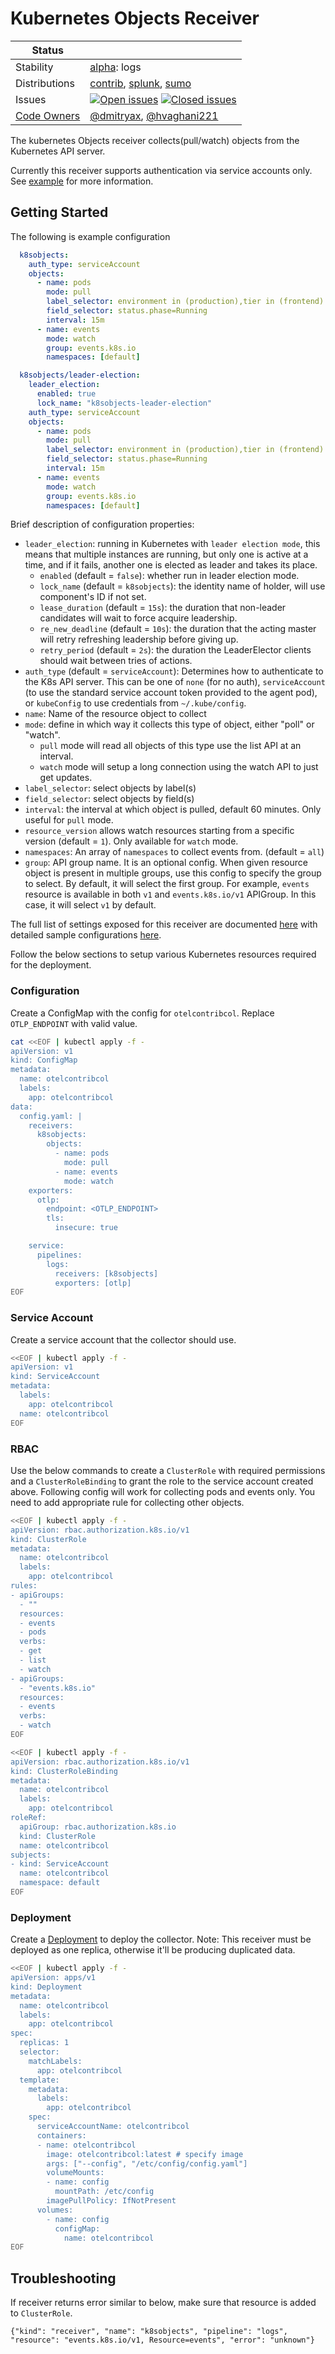 # Kubernetes Objects Receiver

<!-- status autogenerated section -->
| Status        |           |
| ------------- |-----------|
| Stability     | [alpha]: logs   |
| Distributions | [contrib], [splunk], [sumo] |
| Issues        | [![Open issues](https://img.shields.io/github/issues-search/open-telemetry/opentelemetry-collector-contrib?query=is%3Aissue%20is%3Aopen%20label%3Areceiver%2Fk8sobjects%20&label=open&color=orange&logo=opentelemetry)](https://github.com/open-telemetry/opentelemetry-collector-contrib/issues?q=is%3Aopen+is%3Aissue+label%3Areceiver%2Fk8sobjects) [![Closed issues](https://img.shields.io/github/issues-search/open-telemetry/opentelemetry-collector-contrib?query=is%3Aissue%20is%3Aclosed%20label%3Areceiver%2Fk8sobjects%20&label=closed&color=blue&logo=opentelemetry)](https://github.com/open-telemetry/opentelemetry-collector-contrib/issues?q=is%3Aclosed+is%3Aissue+label%3Areceiver%2Fk8sobjects) |
| [Code Owners](https://github.com/open-telemetry/opentelemetry-collector-contrib/blob/main/CONTRIBUTING.md#becoming-a-code-owner)    | [@dmitryax](https://www.github.com/dmitryax), [@hvaghani221](https://www.github.com/hvaghani221) |

[alpha]: https://github.com/open-telemetry/opentelemetry-collector#alpha
[contrib]: https://github.com/open-telemetry/opentelemetry-collector-releases/tree/main/distributions/otelcol-contrib
[splunk]: https://github.com/signalfx/splunk-otel-collector
[sumo]: https://github.com/SumoLogic/sumologic-otel-collector
<!-- end autogenerated section -->

The kubernetes Objects receiver collects(pull/watch) objects from the Kubernetes API server.

Currently this receiver supports authentication via service accounts only.
See [example](#example) for more information.

## Getting Started

The following is example configuration

```yaml
  k8sobjects:
    auth_type: serviceAccount
    objects:
      - name: pods
        mode: pull
        label_selector: environment in (production),tier in (frontend)
        field_selector: status.phase=Running
        interval: 15m
      - name: events
        mode: watch
        group: events.k8s.io
        namespaces: [default]

  k8sobjects/leader-election:
    leader_election:
      enabled: true
      lock_name: "k8sobjects-leader-election"
    auth_type: serviceAccount
    objects:
      - name: pods
        mode: pull
        label_selector: environment in (production),tier in (frontend)
        field_selector: status.phase=Running
        interval: 15m
      - name: events
        mode: watch
        group: events.k8s.io
        namespaces: [default]
```

Brief description of configuration properties:
- `leader_election`: running in Kubernetes with `leader election mode`, this means that multiple instances are running, but only one is active at a time, and if it fails, another one is elected as leader and takes its place.
  - `enabled` (default = `false`): whether run in leader election mode.
  - `lock_name` (default = `k8sobjects`): the identity name of holder, will use component's ID if not set.
  - `lease_duration` (default = `15s`): the duration that non-leader candidates will wait to force acquire leadership.
  - `re_new_deadline` (default = `10s`): the duration that the acting master will retry refreshing leadership before giving up.
  - `retry_period` (default = `2s`): the duration the LeaderElector clients should wait between tries of actions. 
- `auth_type` (default = `serviceAccount`): Determines how to authenticate to
the K8s API server. This can be one of `none` (for no auth), `serviceAccount`
(to use the standard service account token provided to the agent pod), or
`kubeConfig` to use credentials from `~/.kube/config`.
- `name`: Name of the resource object to collect
- `mode`: define in which way it collects this type of object, either "poll" or "watch".
  - `pull` mode will read all objects of this type use the list API at an interval.
  - `watch` mode will setup a long connection using the watch API to just get updates.
- `label_selector`: select objects by label(s)
- `field_selector`: select objects by field(s)
- `interval`: the interval at which object is pulled, default 60 minutes. Only useful for `pull` mode.
- `resource_version` allows watch resources starting from a specific version (default = `1`). Only available for `watch` mode.
- `namespaces`: An array of `namespaces` to collect events from. (default = `all`)
- `group`: API group name. It is an optional config. When given resource object is present in multiple groups,
use this config to specify the group to select. By default, it will select the first group.
For example, `events` resource is available in both `v1` and `events.k8s.io/v1` APIGroup. In 
this case, it will select `v1` by default.


The full list of settings exposed for this receiver are documented [here](./config.go)
with detailed sample configurations [here](./testdata/config.yaml).

Follow the below sections to setup various Kubernetes resources required for the deployment.

### Configuration

Create a ConfigMap with the config for `otelcontribcol`. Replace `OTLP_ENDPOINT`
with valid value.

```bash
cat <<EOF | kubectl apply -f -
apiVersion: v1
kind: ConfigMap
metadata:
  name: otelcontribcol
  labels:
    app: otelcontribcol
data:
  config.yaml: |
    receivers:
      k8sobjects:
        objects:
          - name: pods
            mode: pull
          - name: events
            mode: watch
    exporters:
      otlp:
        endpoint: <OTLP_ENDPOINT>
        tls:
          insecure: true

    service:
      pipelines:
        logs:
          receivers: [k8sobjects]
          exporters: [otlp]
EOF
```

### Service Account

Create a service account that the collector should use.

```bash
<<EOF | kubectl apply -f -
apiVersion: v1
kind: ServiceAccount
metadata:
  labels:
    app: otelcontribcol
  name: otelcontribcol
EOF
```

### RBAC

Use the below commands to create a `ClusterRole` with required permissions and a
`ClusterRoleBinding` to grant the role to the service account created above.
Following config will work for collecting pods and events only. You need to add
appropriate rule for collecting other objects.

```bash
<<EOF | kubectl apply -f -
apiVersion: rbac.authorization.k8s.io/v1
kind: ClusterRole
metadata:
  name: otelcontribcol
  labels:
    app: otelcontribcol
rules:
- apiGroups:
  - ""
  resources:
  - events
  - pods
  verbs:
  - get
  - list
  - watch
- apiGroups: 
  - "events.k8s.io"
  resources:
  - events
  verbs:
  - watch
EOF
```

```bash
<<EOF | kubectl apply -f -
apiVersion: rbac.authorization.k8s.io/v1
kind: ClusterRoleBinding
metadata:
  name: otelcontribcol
  labels:
    app: otelcontribcol
roleRef:
  apiGroup: rbac.authorization.k8s.io
  kind: ClusterRole
  name: otelcontribcol
subjects:
- kind: ServiceAccount
  name: otelcontribcol
  namespace: default
EOF
```

### Deployment

Create a [Deployment](https://kubernetes.io/docs/concepts/workloads/controllers/deployment/) to deploy the collector.
Note: This receiver must be deployed as one replica, otherwise it'll be producing duplicated data.

```bash
<<EOF | kubectl apply -f -
apiVersion: apps/v1
kind: Deployment
metadata:
  name: otelcontribcol
  labels:
    app: otelcontribcol
spec:
  replicas: 1
  selector:
    matchLabels:
      app: otelcontribcol
  template:
    metadata:
      labels:
        app: otelcontribcol
    spec:
      serviceAccountName: otelcontribcol
      containers:
      - name: otelcontribcol
        image: otelcontribcol:latest # specify image
        args: ["--config", "/etc/config/config.yaml"]
        volumeMounts:
        - name: config
          mountPath: /etc/config
        imagePullPolicy: IfNotPresent
      volumes:
        - name: config
          configMap:
            name: otelcontribcol
EOF
```

## Troubleshooting

If receiver returns error similar to below, make sure that resource is added to `ClusterRole`.
```
{"kind": "receiver", "name": "k8sobjects", "pipeline": "logs", "resource": "events.k8s.io/v1, Resource=events", "error": "unknown"}
```


